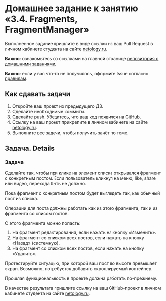 # Домашнее задание к занятию «3.4. Fragments, FragmentManager»

Выполненное задание пришлите в виде ссылки на ваш Pull Request в личном кабинете студента на сайте [netology.ru](https://netology.ru).

**Важно**: ознакомьтесь со ссылками на главной странице [репозитория с домашними заданиями](../README.md).

**Важно**: если у вас что-то не получилось, оформите Issue согласно [правилам](../report-requirements.md).

## Как сдавать задачи

1. Откройте ваш проект из предыдущего ДЗ.
1. Сделайте необходимые коммиты.
1. Сделайте push. Убедитесь, что ваш код появился на GitHub.
1. Ссылку на ваш проект прикрепите в личном кабинете на сайте [netology.ru](https://netology.ru).
1. Выполните все задачи, чтобы получить зачёт по теме.

## Задача. Details

### Задача

Сделайте так, чтобы при клике на элемент списка открывался фрагмент с конкретным постом. Если пользователь кликнул на меню, like, share или видео, перехода быть не должно.

Пока фрагмент с конкретным постом будет выглядеть так, как обычный пост из списка.

Операции для поста должны работать как из этого фрагмента, так и из фрагмента со списом постов.

С этого фрагмента можно попасть:
1. На фрагмент редактирования, если нажать на кнопку «Изменить».
1. На фрагмент со списком всех постов, если нажать на кнопку «Назад» (системную).
1. На фрагмент со списком всех постов, если нажать на кнопку «Удалить».

Протестируйте ситуацию, при которой ваш пост по высоте превышает экран. Возможно, потребуется добавить скроллируемый контейнер. 

Прошлая функциональность в проекте должна работать по-прежнему.

В качестве результата пришлите ссылку на ваш GitHub-проект в личном кабинете студента на сайте [netology.ru](https://netology.ru).
